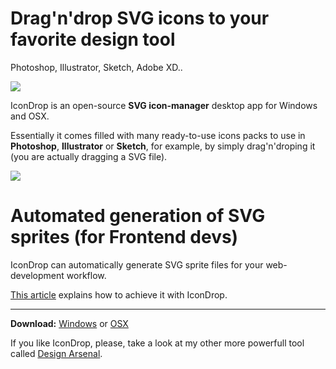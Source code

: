 # Drag'n'drop SVG icons to your favorite design tool

Photoshop, Illustrator, Sketch, Adobe XD..

![](https://raw.githubusercontent.com/ramon-mendes/IconDrop/master/Midia/demo.gif)

IconDrop is an open-source **SVG icon-manager** desktop app for Windows and OSX.

Essentially it comes filled with many ready-to-use icons packs to use in **Photoshop**, **Illustrator** or **Sketch**, for example, by simply drag'n'droping it (you are actually dragging a SVG file).

![](https://raw.githubusercontent.com/ramon-mendes/IconDrop/master/Midia/id.png)


# Automated generation of SVG sprites (for Frontend devs)

IconDrop can automatically generate SVG sprite files for your web-development workflow.

[This article](https://www.codeproject.com/script/Articles/ArticleVersion.aspx?waid=275087&aid=1274713) explains how to achieve it with IconDrop.

---

**Download:** [Windows](https://www.dropbox.com/s/3zlfd7nvgcihd3i/IconDropWIN.zip?dl=1) or [OSX](https://www.dropbox.com/s/gxdjpt3fggj16v5/IconDropOSX.zip?raw=1)

If you like IconDrop, please, take a look at my other more powerfull tool called [Design Arsenal](https://designarsenal.co/#icondrop).
